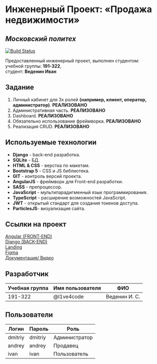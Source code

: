 # Инженерный Проект: «Продажа недвижимости»

## _Московский политех_

[![Build Status](https://travis-ci.org/joemccann/dillinger.svg?branch=master)](https://travis-ci.org/joemccann/dillinger)

Предоставленный инженерный проект, выполнен студентом:<br>
учебной группы: **191-322**,<br>
студент: **Веденин Иван**

## Задание
1. Личный кабинет для 3х ролей **(например, клиент, оператор, администратор)**. **РЕАЛИЗОВАНО**
2. Административная часть. **РЕАЛИЗОВАНО**
3. Dashboard. **РЕАЛИЗОВАНО**
4. Обязательно использование фреймворка. **РЕАЛИЗОВАНО**
5. Реализация CRUD. **РЕАЛИЗОВАНО**


## Используемые технологии

- **Django** - back-end разработка.
- **SQLite** - БД.
- **HTML & CSS** - верстка по макетам.
- **Bootstrap 5** - CSS и JS библиотека.
- **GIT** - контроль версий проекта.
- **AngularJS** - фреймворк для Front-end разработки.
- **SASS** - препроцессор.
- **JavaScript** - мультипарадигменный язык программирования.
- **TypeScript** - расширение возможностей JavaScript.
- **JWT** - открытый стандарт для создания токенов доступа.
- **ParticlesJS**- визуализация сайта.

## Ссылки на проект

[Angular (FRONT-END)](http://angular.std-926.ist.mospolytech.ru/#/)<br>
[Django (BACK-END)](http://backend.std-926.ist.mospolytech.ru)<br>
[Landing](http://landing.std-926.ist.mospolytech.ru)<br>
[Figma](https://www.figma.com/file/HzJN1cCQWIEdNOmO0rWa5v/%D0%98%D0%BD%D0%B6%D0%B5%D0%BD%D0%B5%D1%80%D0%BD%D1%8B%D0%B9-%D0%BF%D1%80%D0%BE%D0%B5%D0%BA%D1%82-2021-%D0%9F%D1%80%D0%BE%D0%B4%D0%B0%D0%B6%D0%B0-%D0%BD%D0%B5%D0%B4%D0%B2%D0%B8%D0%B6%D0%B8%D0%BC%D0%BE%D1%81%D1%82%D0%B8?node-id=0%3A1)<br>
[Документация/ Видео](https://drive.google.com/drive/folders/1srb4Q2POpqu1eIKVLq4gjeO_auyjaUKD?usp=sharing)<br>

## Разработчик

| Учебная группа | Имя пользователя | ФИО           |
| -------------- | ---------------- | ------------- |
| 191-322        | @l1ve4code       | Веденин И. С. |

## Пользователи

| Логин   | Пароль  | Роль          |
| ------- | ------- | ------------- |
| dmitriy | dmitriy | Администратор |
| andrey  | andrey  | Продавец      |
| ivan    | ivan    | Пользователь  |
